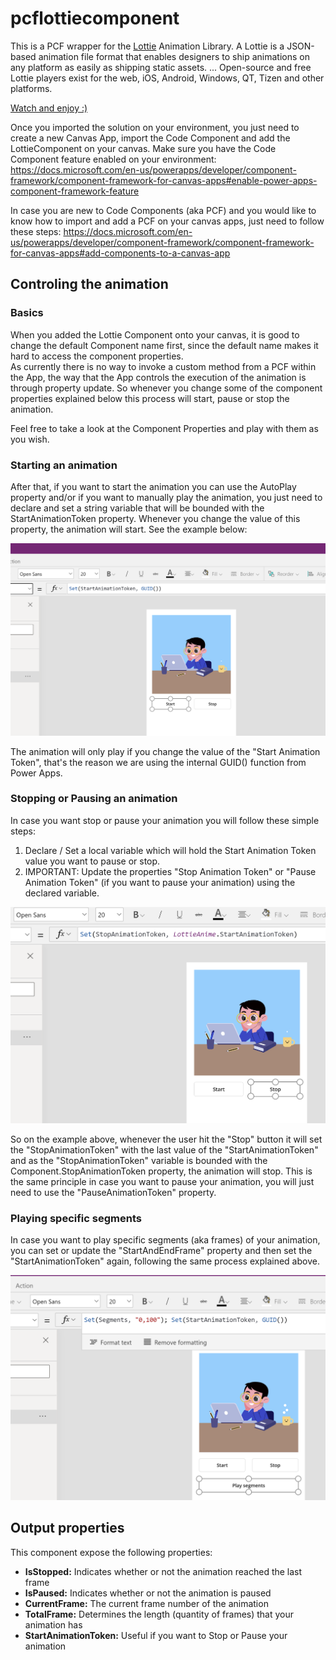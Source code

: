 # pcflottiecomponent
This is a PCF wrapper for the [Lottie](http://lottiefiles.com) Animation Library. A Lottie is a JSON-based animation file format that enables designers to ship animations on any platform as easily as shipping static assets. ... Open-source and free Lottie players exist for the web, iOS, Android, Windows, QT, Tizen and other platforms.<br/>

[Watch and enjoy :)](https://www.youtube.com/watch?v=LXN0xzYCkHE)

Once you imported the solution on your environment, you just need to create a new Canvas App, import the Code Component and add the LottieComponent on your canvas.
Make sure you have the Code Component feature enabled on your environment:
https://docs.microsoft.com/en-us/powerapps/developer/component-framework/component-framework-for-canvas-apps#enable-power-apps-component-framework-feature

In case you are new to Code Components (aka PCF) and you would like to know how to import and add a PCF on your canvas apps, just need to follow these steps:
https://docs.microsoft.com/en-us/powerapps/developer/component-framework/component-framework-for-canvas-apps#add-components-to-a-canvas-app

## Controling the animation
### Basics
When you added the Lottie Component onto your canvas, it is good to change the default Component name first, since the default name makes it hard to access the component properties. <br/>
As currently there is no way to invoke a custom method from a PCF within the App, the way that the App controls the execution of the animation is through property update. 
So whenever you change some of the component properties explained below this process will start, pause or stop the animation. <br/>

Feel free to take a look at the Component Properties and play with them as you wish.

### Starting an animation
After that, if you want to start the animation you can use the AutoPlay property and/or if you want to manually play the animation, you just need to declare and set a string variable that will be bounded with the StartAnimationToken property. Whenever you change the value of this property, the animation will start. See the example below:

<img src="/docs/assets/setAnimationToken.png" alt="Start Animation Token" width="600"/>

The animation will only play if you change the value of the "Start Animation Token", that's the reason we are using the internal GUID() function from Power Apps.

### Stopping or Pausing an animation
In case you want stop or pause your animation you will follow these simple steps: 
1. Declare / Set a local variable which will hold the Start Animation Token value you want to pause or stop.
2. IMPORTANT: Update the properties "Stop Animation Token" or "Pause Animation Token" (if you want to pause your animation) using the declared variable.

<img src="/docs/assets/stopAnimationToken.png" alt="Start Animation Token" width="600"/>

So on the example above, whenever the user hit the "Stop" button it will set the "StopAnimationToken" with the last value of the "StartAnimationToken" and as the "StopAnimationToken" variable is bounded with the Component.StopAnimationToken property, the animation will stop. This is the same principle in case you want to pause your animation, you will just need to use the "PauseAnimationToken" property.

### Playing specific segments
In case you want to play specific segments (aka frames) of your animation, you can set or update the "StartAndEndFrame" property and then set the "StartAnimationToken" again, following the same process explained above.

<img src="/docs/assets/playSegments.png" alt="Start Animation Token" width="600"/>

## Output properties
This component expose the following properties:

* **IsStopped:** Indicates whether or not the animation reached the last frame
* **IsPaused:** Indicates whether or not the animation is paused
* **CurrentFrame:** The current frame number of the animation
* **TotalFrame:** Determines the length (quantity of frames) that your animation has
* **StartAnimationToken:** Useful if you want to Stop or Pause your animation
